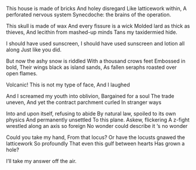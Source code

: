 This house is made of bricks
And holey disregard
Like latticework within,
A perforated nervous system
Synecdoche: the brains of the operation.

This skull is made of wax
And every fissure is a wick
Molded lard as thick as thieves,
And lecithin from mashed-up minds
Tans my taxidermied hide.

I should have used sunscreen,
I should have used sunscreen and lotion all along
Just like you did.

But now the ashy snow is riddled
With a thousand crows feet
Embossed in bold,
Their wings black as island sands,
As fallen seraphs roasted over open flames.

Volcanic!
This is not my type of face,
And I laughed

And I screamed my youth into oblivion,
Bargained for a soul
The trade uneven,
And yet the contract parchment curled
In stranger ways

Into and upon itself, refusing to abide
By natural law, spoiled to its own physics
And permanently unsettled
To this plane.
Askew, flickering
A z-fight wrestled along an axis so foreign
No wonder could describe it
‘s no wonder

Could you take my hand,
From that locus?
Or have the locusts gnawed the latticework
So profoundly
That even this gulf between hearts
Has grown a hole?

I’ll take my answer off the air.